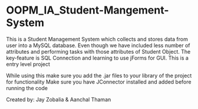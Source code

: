 # OOPM_IA_Student-Mangement-System
This is a Student Management System which collects and stores data from user into a MySQL database.
Even though we have included less number of attributes and performing tasks with those attributes of Student Object. The key-feature is SQL Connection and learning to use jForms for GUI.
This is a entry level project

While using this make sure you add the .jar files to your library of the project for functionality
Make sure you have JConnector installed and added before running the code

Created by: Jay Zobalia & Aanchal Thaman
